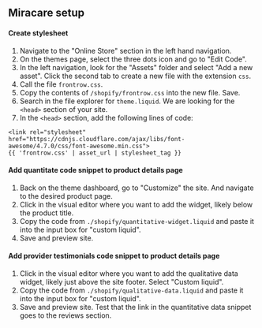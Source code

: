 ## Miracare setup

#### Create stylesheet
1. Navigate to the "Online Store" section in the left hand navigation.
1. On the themes page, select the three dots icon and go to "Edit Code".
1. In the left navigation, look for the "Assets" folder and select "Add a new asset". Click the second tab to create a new file with the extension `css`.
1. Call the file `frontrow.css`.
1. Copy the contents of `/shopify/frontrow.css` into the new file. Save.
1. Search in the file explorer for `theme.liquid`. We are looking for the `<head>` section of your site.
1. In the `<head>` section, add the following lines of code:
```
<link rel="stylesheet" href="https://cdnjs.cloudflare.com/ajax/libs/font-awesome/4.7.0/css/font-awesome.min.css">
{{ 'frontrow.css' | asset_url | stylesheet_tag }}
```

#### Add quantitate code snippet to product details page
1. Back on the theme dashboard, go to "Customize" the site. And navigate to the desired product page.
1. Click in the visual editor where you want to add the widget, likely below the product title.
1. Copy the code from `./shopify/quantitative-widget.liquid` and paste it into the input box for "custom liquid".
1. Save and preview site.


#### Add provider testimonials code snippet to product details page
1. Click in the visual editor where you want to add the qualitative data widget, likely just above the site footer. Select "Custom liquid".
1. Copy the code from `./shopify/qualitative-data.liquid` and paste it into the input box for "custom liquid".
1. Save and preview site. Test that the link in the quantitative data snippet goes to the reviews section.
